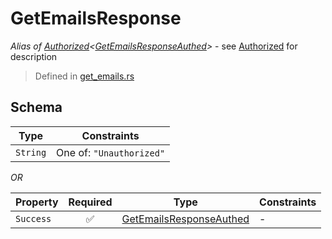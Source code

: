 # GetEmailsResponse
*Alias of [Authorized](../../../auth/Authorized.md)\<[GetEmailsResponseAuthed](../../../routes/native/get_emails/GetEmailsResponseAuthed.md)\>* - see [Authorized](../../../auth/Authorized.md) for description
> Defined in [get_emails.rs](../../../../../interface/src/interface/routes/native/get_emails.rs)

## Schema

| Type | Constraints |
| --- | --- |
| `String` | One of: `"Unauthorized"` |

*OR*

| Property | Required | Type | Constraints |
| --- | :---: | --- | --- |
| `Success` | ✅ | [GetEmailsResponseAuthed](../../../routes/native/get_emails/GetEmailsResponseAuthed.md) |  -  |


